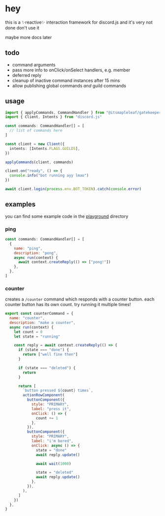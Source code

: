 # hey

this is a ✨reactive✨ interaction framework for discord.js and it's very not done don't use it

maybe more docs later

## todo

- command arguments
- pass more info to onClick/onSelect handlers, e.g. member
- deferred reply
- cleanup of inactive command instances after 15 mins
- allow publishing global commands _and_ guild commands

## usage

```ts
import { applyCommands, CommandHandler } from "@itsmapleleaf/gatekeeper"
import { Client, Intents } from "discord.js"

const commands: CommandHandler[] = [
  // list of commands here
]

const client = new Client({
  intents: [Intents.FLAGS.GUILDS],
})

applyCommands(client, commands)

client.on("ready", () => {
  console.info("bot running ayy lmao")
})

await client.login(process.env.BOT_TOKEN).catch(console.error)
```

## examples

you can find some example code in the [playground](./playground) directory

### ping

```js
const commands: CommandHandler[] = [
  {
    name: "ping",
    description: "pong",
    async run(context) {
      await context.createReply(() => ["pong!"])
    },
  },
]
```

### counter

creates a `/counter` command which responds with a counter button. each counter button has its own count. try running it multiple times!

```js
export const counterCommand = {
  name: "counter",
  description: "make a counter",
  async run(context) {
    let count = 0
    let state = "running"

    const reply = await context.createReply(() => {
      if (state === "done") {
        return ["well fine then"]
      }

      if (state === "deleted") {
        return
      }

      return [
        `button pressed ${count} times`,
        actionRowComponent(
          buttonComponent({
            style: "PRIMARY",
            label: "press it",
            onClick: () => {
              count += 1
            },
          }),
          buttonComponent({
            style: "PRIMARY",
            label: "i'm bored",
            onClick: async () => {
              state = "done"
              await reply.update()

              await wait(1000)

              state = "deleted"
              await reply.update()
            },
          }),
        ),
      ]
    })
  },
}
```
